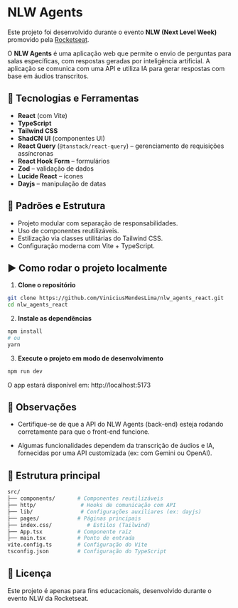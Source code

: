 # NLW Agents

Este projeto foi desenvolvido durante o evento **NLW (Next Level Week)** promovido pela [Rocketseat](https://www.rocketseat.com.br/).

O **NLW Agents** é uma aplicação web que permite o envio de perguntas para salas específicas, com respostas geradas por inteligência artificial. A aplicação se comunica com uma API e utiliza IA para gerar respostas com base em áudios transcritos.

## 🔧 Tecnologias e Ferramentas

- **React** (com Vite)
- **TypeScript**
- **Tailwind CSS**
- **ShadCN UI** (componentes UI)
- **React Query** (`@tanstack/react-query`) – gerenciamento de requisições assíncronas
- **React Hook Form** – formulários
- **Zod** – validação de dados
- **Lucide React** – ícones
- **Dayjs** – manipulação de datas

## 🧱 Padrões e Estrutura

- Projeto modular com separação de responsabilidades.
- Uso de componentes reutilizáveis.
- Estilização via classes utilitárias do Tailwind CSS.
- Configuração moderna com Vite + TypeScript.

## ▶️ Como rodar o projeto localmente

1. **Clone o repositório**
```bash
git clone https://github.com/ViniciusMendesLima/nlw_agents_react.git
cd nlw_agents_react
```

2. **Instale as dependências**
```bash
npm install
# ou
yarn
```

3. **Execute o projeto em modo de desenvolvimento**
```bash
npm run dev
```
O app estará disponível em: http://localhost:5173

## 🧪 Observações
- Certifique-se de que a API do NLW Agents (back-end) esteja rodando corretamente para que o front-end funcione.

- Algumas funcionalidades dependem da transcrição de áudios e IA, fornecidas por uma API customizada (ex: com Gemini ou OpenAI).
## 📁 Estrutura principal

```bash
src/
├── components/       # Componentes reutilizáveis
├── http/              # Hooks de comunicação com API
├── lib/               # Configurações auxiliares (ex: dayjs)
├── pages/            # Páginas principais
├── index.css/           # Estilos (Tailwind)
├── App.tsx           # Componente raiz
├── main.tsx          # Ponto de entrada
vite.config.ts        # Configuração do Vite
tsconfig.json         # Configuração do TypeScript
```


## 📄 Licença
Este projeto é apenas para fins educacionais, desenvolvido durante o evento NLW da Rocketseat.

